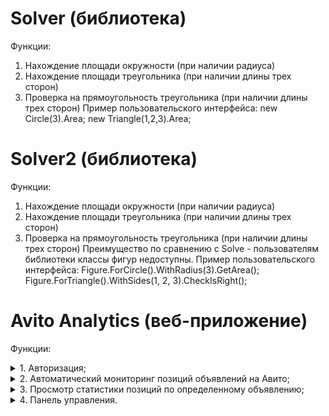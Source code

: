 # Solver (библиотека)
Функции:
1. Нахождение площади окружности (при наличии радиуса)
2. Нахождение площади треугольника (при наличии длины трех сторон)
3. Проверка на прямоугольность треугольника (при наличии длины трех сторон)
Пример пользовательского интерфейса: new Circle(3).Area; new Triangle(1,2,3).Area;

# Solver2 (библиотека)
Функции:
1. Нахождение площади окружности (при наличии радиуса)
2. Нахождение площади треугольника (при наличии длины трех сторон)
3. Проверка на прямоугольность треугольника (при наличии длины трех сторон)
Преимущество по сравнению с Solve - пользователям библиотеки классы фигур недоступны.
Пример пользовательского интерфейса: Figure.ForCircle().WithRadius(3).GetArea(); Figure.ForTriangle().WithSides(1, 2, 3).CheckIsRight();

# Avito Analytics (веб-приложение)
Функции:
<details> 
  <summary>1. Авторизация;</summary>
  <img src="https://i.ibb.co/RPDP5F2/image.png" width="350" title="hover text">
</details>
<details> 
  <summary>2. Автоматический мониторинг позиций объявлений на Авито;</summary>
  <img src="https://i.ibb.co/5hzB0Yj/image.png" width="350" title="hover text">
</details>
<details> 
  <summary>3. Просмотр статистики позиций по определенному объявлению;</summary>
  <img src="https://i.ibb.co/GcjGhD8/image.png" width="350" title="hover text">
</details>
<details> 
  <summary>4. Панель управления.</summary>
  <img src="https://i.ibb.co/S5W2bym/image.png" width="350" title="hover text">
  <img src="https://i.ibb.co/nc4scZr/image.png" width="350" title="hover text">
</details>
